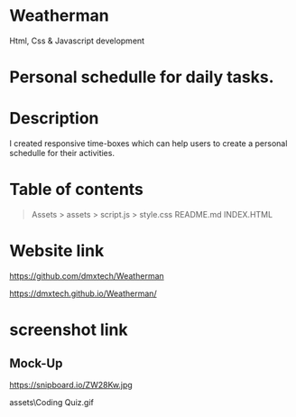 # Weatherman
Html, Css & Javascript development


# Personal schedulle for daily tasks.  

# Description
I created responsive time-boxes which can help users to create a personal schedulle for their activities.
# Table of contents
> Assets 
     > assets
     > script.js
     > style.css
> README.md
> INDEX.HTML

# Website link
https://github.com/dmxtech/Weatherman

https://dmxtech.github.io/Weatherman/

# screenshot link
## Mock-Up
https://snipboard.io/ZW28Kw.jpg

assets\Coding Quiz.gif


